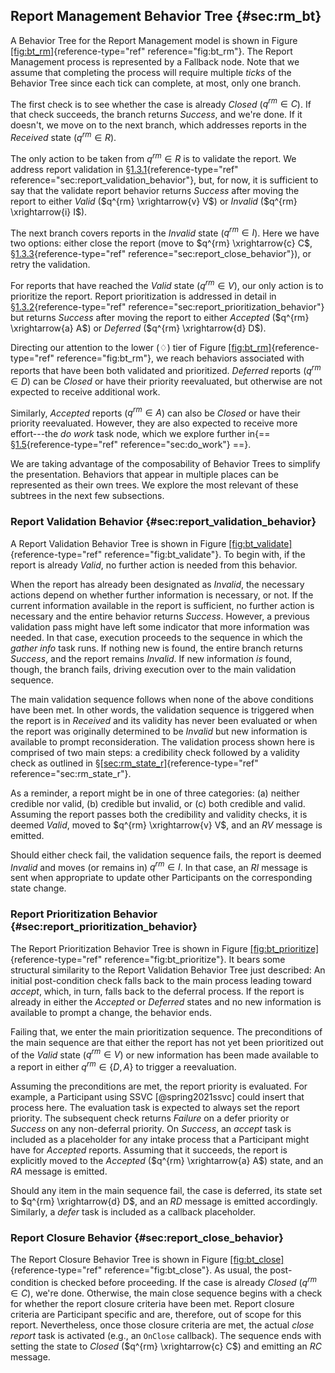 ## Report Management Behavior Tree {#sec:rm_bt}

A Behavior Tree for the Report Management model is shown in Figure
[\[fig:bt_rm\]](#fig:bt_rm){reference-type="ref" reference="fig:bt_rm"}.
The Report Management process is represented by a Fallback node. Note
that we assume that completing the process will require multiple *ticks*
of the Behavior Tree since each tick can complete, at most, only one
branch.

The first check is to see whether the case is already $Closed$
($q^{rm} \in C$). If that check succeeds, the branch returns *Success*,
and we're done. If it doesn't, we move on to the next branch, which
addresses reports in the *Received* state ($q^{rm} \in R$).

The only action to be taken from $q^{rm} \in R$ is to validate the
report. We address report validation in
§[1.3.1](#sec:report_validation_behavior){reference-type="ref"
reference="sec:report_validation_behavior"}, but, for now, it is
sufficient to say that the validate report behavior returns *Success*
after moving the report to either *Valid* ($q^{rm} \xrightarrow{v} V$)
or *Invalid* ($q^{rm} \xrightarrow{i} I$).

The next branch covers reports in the *Invalid* state ($q^{rm} \in I$).
Here we have two options: either close the report (move to
$q^{rm} \xrightarrow{c} C$,
§[1.3.3](#sec:report_close_behavior){reference-type="ref"
reference="sec:report_close_behavior"}), or retry the validation.

For reports that have reached the *Valid* state ($q^{rm} \in V$), our
only action is to prioritize the report. Report prioritization is
addressed in detail in
§[1.3.2](#sec:report_prioritization_behavior){reference-type="ref"
reference="sec:report_prioritization_behavior"} but returns *Success*
after moving the report to either *Accepted*
($q^{rm} \xrightarrow{a} A$) or *Deferred* ($q^{rm} \xrightarrow{d} D$).

Directing our attention to the lower ($\diamondsuit$) tier of Figure
[\[fig:bt_rm\]](#fig:bt_rm){reference-type="ref" reference="fig:bt_rm"},
we reach behaviors associated with reports that have been both validated
and prioritized. *Deferred* reports ($q^{rm} \in D$) can be *Closed* or
have their priority reevaluated, but otherwise are not expected to
receive additional work.

Similarly, *Accepted* reports ($q^{rm} \in A$) can also be *Closed* or
have their priority reevaluated. However, they are also expected to
receive more effort---the *do work* task node, which we explore further
in{== §[1.5](#sec:do_work){reference-type="ref" reference="sec:do_work"} ==}.

We are taking advantage of the composability of Behavior Trees to
simplify the presentation. Behaviors that appear in multiple places can
be represented as their own trees. We explore the most relevant of these
subtrees in the next few subsections.

### Report Validation Behavior {#sec:report_validation_behavior}

A Report Validation Behavior Tree is shown in Figure
[\[fig:bt_validate\]](#fig:bt_validate){reference-type="ref"
reference="fig:bt_validate"}. To begin with, if the report is already
*Valid*, no further action is needed from this behavior.

When the report has already been designated as *Invalid*, the necessary
actions depend on whether further information is necessary, or not. If
the current information available in the report is sufficient, no
further action is necessary and the entire behavior returns *Success*.
However, a previous validation pass might have left some indicator that
more information was needed. In that case, execution proceeds to the
sequence in which the *gather info* task runs. If nothing new is found,
the entire branch returns *Success*, and the report remains *Invalid*.
If new information *is* found, though, the branch fails, driving
execution over to the main validation sequence.

The main validation sequence follows when none of the above conditions
have been met. In other words, the validation sequence is triggered when
the report is in *Received* and its validity has never been evaluated or
when the report was originally determined to be *Invalid* but new
information is available to prompt reconsideration. The validation
process shown here is comprised of two main steps: a credibility check
followed by a validity check as outlined in
§[\[sec:rm_state_r\]](#sec:rm_state_r){reference-type="ref"
reference="sec:rm_state_r"}.

As a reminder, a report might be in one of three categories: (a) neither
credible nor valid, (b) credible but invalid, or (c) both credible and
valid. Assuming the report passes both the credibility and validity
checks, it is deemed *Valid*, moved to $q^{rm} \xrightarrow{v} V$, and
an $RV$ message is emitted.

Should either check fail, the validation sequence fails, the report is
deemed *Invalid* and moves (or remains in) $q^{rm} \in I$. In that case,
an $RI$ message is sent when appropriate to update other Participants on
the corresponding state change.

### Report Prioritization Behavior {#sec:report_prioritization_behavior}

The Report Prioritization Behavior Tree is shown in Figure
[\[fig:bt_prioritize\]](#fig:bt_prioritize){reference-type="ref"
reference="fig:bt_prioritize"}. It bears some structural similarity to
the Report Validation Behavior Tree just described: An initial
post-condition check falls back to the main process leading toward
$accept$, which, in turn, falls back to the deferral process. If the
report is already in either the *Accepted* or *Deferred* states and no
new information is available to prompt a change, the behavior ends.

Failing that, we enter the main prioritization sequence. The
preconditions of the main sequence are that either the report has not
yet been prioritized out of the *Valid* state ($q^{rm} \in V$) or new
information has been made available to a report in either
$q^{rm} \in \{ D, A \}$ to trigger a reevaluation.

Assuming the preconditions are met, the report priority is evaluated.
For example, a Participant using SSVC [@spring2021ssvc] could insert
that process here. The evaluation task is expected to always set the
report priority. The subsequent check returns *Failure* on a defer
priority or *Success* on any non-deferral priority. On *Success*, an
*accept* task is included as a placeholder for any intake process that a
Participant might have for *Accepted* reports. Assuming that it
succeeds, the report is explicitly moved to the *Accepted*
($q^{rm} \xrightarrow{a} A$) state, and an $RA$ message is emitted.

Should any item in the main sequence fail, the case is deferred, its
state set to $q^{rm} \xrightarrow{d} D$, and an $RD$ message is emitted
accordingly. Similarly, a *defer* task is included as a callback
placeholder.

### Report Closure Behavior {#sec:report_close_behavior}

The Report Closure Behavior Tree is shown in Figure
[\[fig:bt_close\]](#fig:bt_close){reference-type="ref"
reference="fig:bt_close"}. As usual, the post-condition is checked
before proceeding. If the case is already *Closed* ($q^{rm} \in C$),
we're done. Otherwise, the main close sequence begins with a check for
whether the report closure criteria have been met. Report closure
criteria are Participant specific and are, therefore, out of scope for
this report. Nevertheless, once those closure criteria are met, the
actual *close report* task is activated (e.g., an `OnClose` callback).
The sequence ends with setting the state to *Closed*
($q^{rm} \xrightarrow{c} C$) and emitting an $RC$ message.

